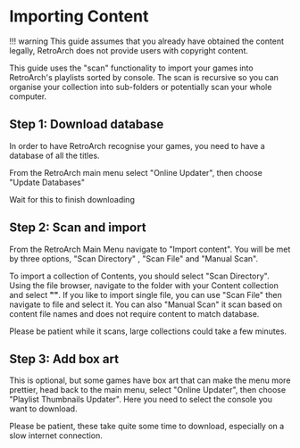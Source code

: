# Importing Content

!!! warning
    This guide assumes that you already have obtained the content legally, RetroArch does not provide users with copyright content.

This guide uses the "scan" functionality to import your games into RetroArch's playlists sorted by console. The scan is recursive so you can organise your collection into sub-folders or potentially scan your whole computer.

## Step 1: Download database

In order to have RetroArch recognise your games, you need to have a database of all the titles.

From the RetroArch main menu select "Online Updater", then choose "Update Databases"

Wait for this to finish downloading

## Step 2: Scan and import

From the RetroArch Main Menu navigate to "Import content". You will be met by three options, "Scan Directory" , "Scan File" and "Manual Scan".

To import a collection of Contents, you should select "Scan Directory". Using the file browser, navigate to the folder with your Content collection and select **"<Scan This Directory>"**. If you like to import single file, you can use "Scan File" then navigate to file and select it. You can also "Manual Scan" it scan based on content file names and does not require content to match database.

Please be patient while it scans, large collections could take a few minutes.

## Step 3: Add box art

This is optional, but some games have box art that can make the menu more prettier, head back to the main menu, select "Online Updater", then choose "Playlist Thumbnails Updater". Here you need to select the console you want to download.

Please be patient, these take quite some time to download, especially on a slow internet connection.
